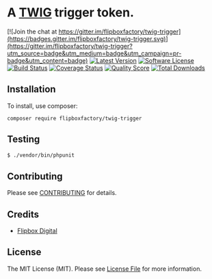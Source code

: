 # A [TWIG](https://twig.symfony.com/) trigger token.
[![Join the chat at https://gitter.im/flipboxfactory/twig-trigger](https://badges.gitter.im/flipboxfactory/twig-trigger.svg)](https://gitter.im/flipboxfactory/twig-trigger?utm_source=badge&utm_medium=badge&utm_campaign=pr-badge&utm_content=badge)
[![Latest Version](https://img.shields.io/github/release/flipboxfactory/twig-trigger.svg?style=flat-square)](https://github.com/flipboxfactory/twig-trigger/releases)
[![Software License](https://img.shields.io/badge/license-MIT-brightgreen.svg?style=flat-square)](LICENSE.md)
[![Build Status](https://img.shields.io/travis/flipboxfactory/twig-trigger/master.svg?style=flat-square)](https://travis-ci.com/flipboxfactory/twig-trigger)
[![Coverage Status](https://img.shields.io/scrutinizer/coverage/g/flipboxfactory/twig-trigger.svg?style=flat-square)](https://scrutinizer-ci.com/g/flipboxfactory/twig-trigger/code-structure)
[![Quality Score](https://img.shields.io/scrutinizer/g/flipboxfactory/twig-trigger.svg?style=flat-square)](https://scrutinizer-ci.com/g/flipboxfactory/twig-trigger)
[![Total Downloads](https://img.shields.io/packagist/dt/flipboxfactory/twig-trigger.svg?style=flat-square)](https://packagist.org/packages/flipboxfactory/twig-trigger)

## Installation

To install, use composer:

```
composer require flipboxfactory/twig-trigger
```

## Testing

``` bash
$ ./vendor/bin/phpunit
```

## Contributing

Please see [CONTRIBUTING](https://github.com/flipboxfactory/twig-trigger/blob/master/CONTRIBUTING.md) for details.


## Credits

- [Flipbox Digital](https://github.com/flipbox)

## License

The MIT License (MIT). Please see [License File](https://github.com/flipboxfactory/twig-trigger/blob/master/LICENSE) for more information.
